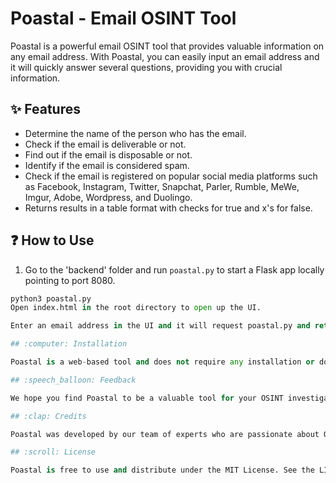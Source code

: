 # Poastal - Email OSINT Tool

Poastal is a powerful email OSINT tool that provides valuable information on any email address. With Poastal, you can easily input an email address and it will quickly answer several questions, providing you with crucial information.

## :sparkles: Features 

- Determine the name of the person who has the email.
- Check if the email is deliverable or not.
- Find out if the email is disposable or not.
- Identify if the email is considered spam.
- Check if the email is registered on popular social media platforms such as Facebook, Instagram, Twitter, Snapchat, Parler, Rumble, MeWe, Imgur, Adobe, Wordpress, and Duolingo.
- Returns results in a table format with checks for true and x's for false.

## :question: How to Use 

1. Go to the 'backend' folder and run `poastal.py` to start a Flask app locally pointing to port 8080.
```python
python3 poastal.py
Open index.html in the root directory to open up the UI.

Enter an email address in the UI and it will request poastal.py and return the information on the page.

## :computer: Installation 

Poastal is a web-based tool and does not require any installation or downloads. You can access it directly through your web browser.

## :speech_balloon: Feedback 

We hope you find Poastal to be a valuable tool for your OSINT investigations. If you have any feedback or suggestions on how we can improve Poastal, please let us know. We are always looking for ways to improve our tool to better serve our users.

## :clap: Credits 

Poastal was developed by our team of experts who are passionate about OSINT investigations. We hope that you find it to be a valuable resource in your investigations.

## :scroll: License 

Poastal is free to use and distribute under the MIT License. See the LICENSE file for more information.

